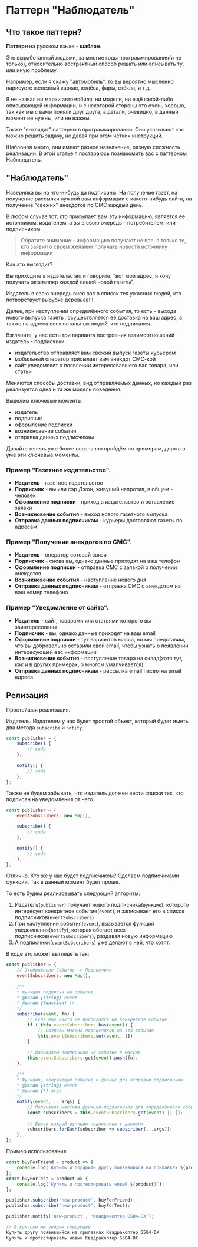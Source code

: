 # Паттерн "Наблюдатель"

## Что такое паттерн?

**Паттерн** на русском языке - **шаблон**.

Это выработанный людьми, за многие годы 
программирования(и не только), относительно абстрактный 
способ решать или описывать ту, или иную проблему.

Например, если я скажу "автомобиль", то вы вероятно 
мысленно нарисуете железный каркас, колёса, фары, стёкла,
и т д.

Я не назвал ни марки автомобиля, ни модели, ни ещё
какой-либо описывающей информации, и с некоторой стороны
это очень хорошо, так как мы с вами поняли друг друга, а
детали, очевидно, в данный момент не нужны, или не важны.

Также "выглядят" паттерны в программировании. Они указывают
как можно решить задачу, не давая при этом чётких инструкций.

Шаблонов много, они имеют разное назначение, разную сложность
реализации. В этой статье я постараюсь познакомить вас с 
паттерном Наблюдатель.

## "Наблюдатель"

Наверняка вы на что-нибудь да подписаны. На получение газет,
на получение рассылки нужной вам информации с какого-нибудь сайта,
на получение "свежих" анекдотов по СМС каждый день.

В любом случае тот, кто присылает вам эту информацию, является
её источником, издателем, а вы в свою очередь - потребителем, или
подписчиком.

> Обратите внимание - информацию получают не все, а только те, 
кто заявил о своём желании получать новости источнику информации

Как это выглядит?

Вы приходите в издательство и говорите: "вот мой адрес, я хочу
получать экземпляр каждой вашей новой газеты".

Издатель в свою очередь внёс вас в список тех ужасных людей, кто
потворствует вырубке деревьев!!!

Далее, при наступлении определённого события, то есть - выхода
нового выпуска газеты, осуществляется её доставка на ваш адрес, а
также на адреса всех остальных людей, кто подписался.

Взгляните, у нас есть три варианта построения взаимоотношений
издатель - подписчики:
* издательство отправляет вам свежий выпуск газеты курьером
* мобильный оператор присылает вам анекдот СМС-кой
* сайт уведомляет о появлении интересовавшего вас товара, или 
статьи

Меняются способы доставки, вид отправляемых данных, но каждый раз
реализуется одна и та же модель поведения.

Выделим ключевые моменты:
* издатель
* подписчик
* оформление подписки
* возникновение события
* отправка данных подписчикам

Давайте теперь уже более осознанно пройдём по примерам, держа в уме 
эти ключевые моменты.

### Пример "Газетное издательство".

* **Издатель** - газетное издательство
* **Подписчик** - вы или сэр Джон, живущий напротив, в общем - человек
* **Оформление подписки** - приход в издательство и оставление заявки
* **Возникновение события** - выход нового газетного выпуска
* **Отправка данных подписчикам** - курьеры доставляют газеты по
адресам

### Пример "Получение анекдотов по СМС".

* **Издатель** - оператор сотовой связи
* **Подписчик** - снова вы, однако данные приходят на ваш телефон
* **Оформление подписки** - отправка СМС с заявкой о получении
анекдотов
* **Возникновение события** - наступление нового дня
* **Отправка данных подписчикам** - отправка СМС с анекдотом на 
ваш номер телефона

### Пример "Уведомление от сайта".

* **Издатель** - сайт, товарами или статьями которого вы 
заинтересованы
* **Подписчик** - вы, однако данные приходят на ваш email
* **Оформление подписки** - тут вариантов масса, но мы представим,
что вы добровольно оставили свой email, чтобы узнать о появлении 
интересующей вас информации
* **Возникновение события** - поступление товара на склад(хотя
тут, как и в других примерах, о многом умалчивается)
* **Отправка данных подписчикам** - рассылка email писем на
email адреса

## Релизация

Простейшая реализация.

Издатель. Издателем у нас будет простой объект, который будет 
иметь два метода `subscribe` и `notify`.

```javascript
const publisher = {
    subscribe() {
        // code
    },
    
    notify() {
        // code
    },
};
```

Также не будем забывать, что издатель должен вести списки тех,
кто подписан на уведомления от него.

```javascript
const publisher = {
	eventSubscribers: new Map(),

    subscribe() {
        // code
    },

    notify() {
        // code
    },
};
```

Отлично. Кто же у нас будет подписчиком? Сделаем подписчиками
функции. Так в данный момент будет проще.

То есть будем реализовывать следующий алгоритм:
1. Издатель(`publisher`) получает нового подписчика(`функцию`),
которого интересует конкретное событие(`event`),
и записывает его в список подписчиков(`eventSubscribers`)
2. При наступлении события(`event`), вызывается функция
уведомления(`notify`), которая обегает всех 
подписчиков(`eventSubscribers`), раздавая новую информацию
3. А подписчики(`eventSubscribers`) уже делают с ней, что хотят.

В коде это может выглядеть так:

```javascript
const publisher = {
    // Отображение Событие -> Подписчики
    eventSubscribers: new Map(),
    
    /**
    * Функция подписки на событие
    * @param {string} event
    * @param {function} fn
    */
    subscribe(event, fn) {
        // Если ещё никто не подписался на конкретное событие
        if (!this.eventSubscribers.has(event)) {
            // Создаём массив подписчиков на это событие
            this.eventSubscribers.set(event, []);
        }
        
        // Добавляем подписчика на событие в массив
        this.eventSubscribers.get(event).push(fn);
    },
    
    /**
    * Функция, получающая событие и данные для отправки подписчикам
    * @param {string} event
    * @param {*} args
    */
    notify(event, ...args) {
        // Получение массива функций-подписчиков для определённого события
        const subscribers = this.eventSubscribers.get(event) || [];
    
        // Вызов каждой функции-подписчика с данными
        subscribers.forEach(subscriber => subscriber(...args));
    },
};
```

Пример использования

```javascript
const buyForFriend = product => {
    console.log(`Купить и подарить другу появившийся на прилавках ${product}`);
};
const buyForTest = product => {
    console.log(`Купить и протестировать новый ${product}`);
};

publisher.subscribe('new-product', buyForFriend);
publisher.subscribe('new-product', buyForTest);

publisher.notify('new-product', 'Квадракоптер G504-DX');

// В консоли мы увидим следующее
Купить другу появившийся на прилавках Квадракоптер G504-DX
Купить и протестировать новый Квадракоптер G504-DX
```